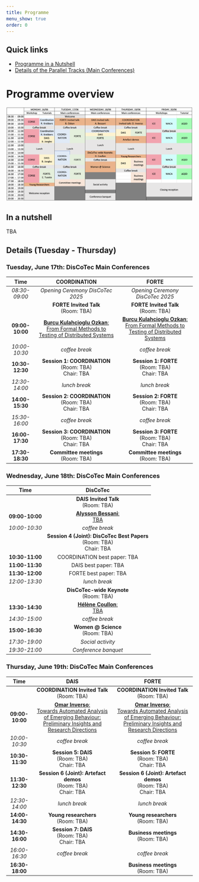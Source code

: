 ```yaml
---
title: Programme
menu_show: true
order: 0
---
```


## Quick links
* [Programme in a Nutshell](#in-a-nutshell)
* [Details of the Parallel Tracks (Main Conferences)](#details-tuesday---thursday)

# Programme overview

![Programme overview](program-overview.png)

## In a nutshell

TBA

<!--

### Tuesday, June 17th: Main Conferences

### Wednesday, June 18th: Main Conferences

### Thursday, June 19th: Main Conferences

-->

## Details (Tuesday - Thursday)

### Tuesday, June 17th: DisCoTec Main Conferences

| Time | COORDINATION | FORTE |
| :---: | :---: | :---: |
| *08:30-09:00*  | *Opening Ceremony DisCoTec 2025* | *Opening Ceremony DisCoTec 2025* |
|  | **FORTE Invited Talk** <br/> (Room: TBA) | **FORTE Invited Talk** <br/> (Room: TBA) |
| **09:00-10:00**  | [**Burcu Kulahcioglu Ozkan**: <br/> From Formal Methods to Testing of Distributed Systems](./invited#burcu-kulahcioglu-ozkan-tu-delft-the-netherlands---forte) | [**Burcu Kulahcioglu Ozkan**: <br/> From Formal Methods to Testing of Distributed Systems](./invited#burcu-kulahcioglu-ozkan-tu-delft-the-netherlands---forte) |
| *10:00-10:30* | *coffee break* | *coffee break* |
| **10:30-12:30** | **Session 1: COORDINATION** <br/> (Room: TBA) <br/> Chair: TBA | **Session 1: FORTE** <br/> (Room: TBA) <br/> Chair: TBA |
| *12:30-14:00* | *lunch break* | *lunch break* |
| **14:00-15:30** | **Session 2: COORDINATION** <br/> (Room: TBA) <br/> Chair: TBA | **Session 2: FORTE** <br/> (Room: TBA) <br/> Chair: TBA |
| *15:30-16:00* | *coffee break* | *coffee break* |
| **16:00-17:30** | **Session 3: COORDINATION** <br/> (Room: TBA) <br/> Chair: TBA | **Session 3: FORTE** <br/> (Room: TBA) <br/> Chair: TBA |
| **17:30-18:30** | **Committee meetings** <br/> (Room: TBA) | **Committee meetings** <br/> (Room: TBA) |

### Wednesday, June 18th: DisCoTec Main Conferences

| Time | DisCoTec |
| :---: | :---: |
|  | **DAIS Invited Talk** <br/> (Room: TBA) |
| **09:00-10:00**  | [**Alysson Bessani**: <br/> TBA](./invited#alysson-bessani-universidade-de-lisboa-portugal---dais) |
| *10:00-10:30* | *coffee break* |
|  | **Session 4 (Joint): DisCoTec Best Papers** <br/> (Room: TBA)  <br/> Chair: TBA |
| **10:30-11:00** | COORDINATION best paper: TBA |
| **11:00-11:30** | DAIS best paper: TBA |
| **11:30-12:00** | FORTE best paper: TBA |
| *12:00-13:30* | *lunch break* |
|  | **DisCoTec-wide Keynote** <br/> (Room: TBA) |
| **13:30-14:30**  | [**Hélène Coullon**: <br/> TBA](./invited##hélène-coullon-imt-atlantique-france---discotec-wide) |
| *14:30-15:00* | *coffee break* |
| **15:00-16:30** | **Women @ Science** <br> (Room: TBA) |
| *17:30-19:00* | *Social activity* |
| *19:30-21:00* | *Conference banquet* |

### Thursday, June 19th: DisCoTec Main Conferences

| Time | DAIS | FORTE |
| :---: | :---: | :---: |
|  | **COORDINATION Invited Talk** <br/> (Room: TBA) | **COORDINATION Invited Talk** <br/> (Room: TBA) |
| **09:00-10:00**  | [**Omar Inverso**: <br/> Towards Automated Analysis of Emerging Behaviour: Preliminary Insights and Research Directions](./invited#omar-inverso-gssi-italy---coordination) | [**Omar Inverso**: <br/> Towards Automated Analysis of Emerging Behaviour: Preliminary Insights and Research Directions](./invited#omar-inverso-gssi-italy---coordination) |
| *10:00-10:30* | *coffee break* | *coffee break* |
| **10:30-11:30** | **Session 5: DAIS** <br/> (Room: TBA) <br/> Chair: TBA | **Session 5: FORTE** <br/> (Room: TBA) <br/> Chair: TBA |
| **11:30-12:30** | **Session 6 (Joint): Artefact demos** <br/> (Room: TBA) <br/> Chair: TBA | **Session 6 (Joint): Artefact demos** <br/> (Room: TBA) <br/> Chair: TBA |
| *12:30-14:00* | *lunch break* | *lunch break* |
| **14:00-14:30** | **Young researchers** <br> (Room: TBA) | **Young researchers** <br> (Room: TBA) |
| **14:30-16:00** | **Session 7: DAIS** <br/> (Room: TBA) <br/> Chair: TBA | **Business meetings** <br/> (Room: TBA) |
| *16:00-16:30* | *coffee break* | *coffee break* |
| **16:30-18:00** | | **Business meetings** <br/> (Room: TBA) |